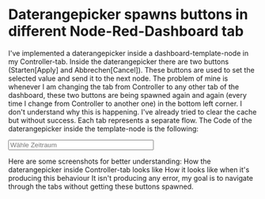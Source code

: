
# Daterangepicker spawns buttons in different Node-Red-Dashboard tab

I've implemented a daterangepicker inside a dashboard-template-node in my Controller-tab. Inside the daterangepicker there are two buttons (Starten[Apply] and Abbrechen[Cancel]). These buttons are used to set the selected value and send it to the next node.
The problem of mine is whenever I am changing the tab from Controller to any other tab of the dashboard, these two buttons are being spawned again and again (every time I change from Controller to another one) in the bottom left corner. I don't understand why this is happening. I've already tried to clear the cache but without success.
Each tab represents a separate flow.
The Code of the daterangepicker inside the template-node is the following:
<link rel="stylesheet" type="text/css" href="/daterangepicker/daterangepicker.css" />
<script type="text/javascript" src="/daterangepicker/daterangepicker.js"></script>
<script type="text/javascript" src="/moment/moment.min.js"></script>

<style>
    #button {
        margin-left: 20px;
        order: 2;
        background: transparent;
        border: 0;
        border-radius: 2px;
        box-sizing: border-box;
        font-size: 14px;
        font-style: inherit;
        font-variant: inherit;
        font-weight: 500;
        outline: none;
        overflow: hidden;
        position: relative;
        bottom: 6px;
        text-transform: uppercase;
        transition: box-shadow .4s cubic-bezier(.25,.8,.25,1),background-color .4s cubic-bezier(.25,.8,.25,1);
        user-select: none;
        white-space: nowrap;
        box-shadow: 0 2px 5px 0 rgb(0 0 0 / 26%);
        height: 48px;
        width: 318px;
        display: inline-block;
        letter-spacing: .01em;
    }

    #container {
        display: flex;
        flex-direction: row;
    }

    .card {
        height: 30px;
        width: 318px;
        display: flex;
        flex-direction: row;
    }

    #kt_daterangepicker_2 {
        width: 294px;
    }
</style>

<script>
    $(function(){
        $("#kt_daterangepicker_2").daterangepicker({
        "timePicker": true,
        "timePicker24Hour": true,
        startDate: moment().startOf("hour"),
        endDate: moment().startOf("hour").add(32, "hour"),
        locale: {
            format: "DD/MM/YY HH:mm",
            "applyLabel": "Starten",
            "cancelLabel": "Abbrechen",
        }
        });       
    });

/*
    this.scope.action = function() { 
        if(document.getElementById("kt_daterangepicker_2").value != ""){
            return document.getElementById("kt_daterangepicker_2").value;
        }
    };
*/

    (function(scope) {
        $('#kt_daterangepicker_2').on('apply.daterangepicker', function(ev, picker) {
            scope.startDate = picker.startDate;
            scope.endDate = picker.endDate;
            let payload = {};
            payload.startDate = scope.startDate.format('YYYY-MM-DD');
            payload.endDate = scope.endDate.format('YYYY-MM-DD');
            payload.startTime = scope.startDate.format('HH:mm');
            payload.endTime = scope.endDate.format('HH:mm');
            scope.send({topic:'ok', payload:payload});
        });

/*
        scope.inputfocusout = function(event){
            let payload = {};
            payload.startDate = scope.startDate.format('YYYY-MM-DD');
            payload.endDate = scope.endDate.format('YYYY-MM-DD');
            payload.startTime = scope.startDate.format('HH:mm:ss');
            payload.endTime = scope.endDate.format('HH:mm:ss');
            scope.send({topic:'focusout', payload:payload});
        };
*/
    })(scope);

/*
    <md-card ui-card-size="6x1" class="nr-dashboard-button _md visible">
        <md-button id="button" class="md-raised md-button md-ink-ripple" type="button" ng-click="send({payload:action()})"
            style="padding: 0; margin: 0; width: 318px; height: 48px; position: relative; left: 10px;">OK</md-button>
    </md-card>
*/

</script>


<md-card ui-card-size="12x1" layout="row" layout-align="space-between center" class="nr-dashboard-textinput _md layout-align-space-between-center layout-row visible" style="width:642px; height:48px; margin:0">
    <md-input-container class="md-block md-auto-horizontal-margin flex has-label" style="margin:15,0; width:318">
        <input type="text"  class="form-control form-control-solid" placeholder="Wähle Zeitraum" id="kt_daterangepicker_2" ng-on-focusout="inputfocusout($event)"/>
    </md-input-container>
</md-card>


Here are some screenshots for better understanding:
How the daterangepicker inside Controller-tab looks like
How it looks like when it's producing this behaviour
It isn't producing any error, my goal is to navigate through the tabs without getting these buttons spawned.

        